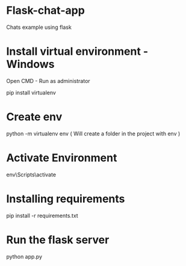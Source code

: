 # Flask-chat-app
Chats example using flask
# Install virtual environment - Windows
Open CMD - Run as administrator

pip install virtualenv

# Create env

python -m virtualenv env ( Will create a folder in the project with env )



# Activate Environment

env\Scripts\activate


# Installing requirements

pip install -r requirements.txt

# Run the flask server

python app.py
